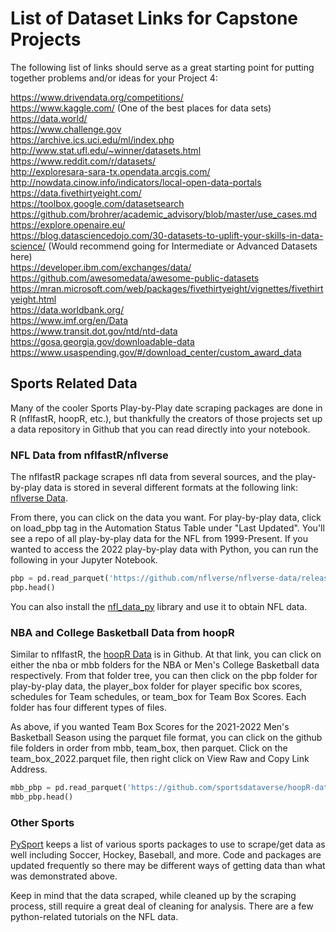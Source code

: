 # List of Dataset Links for Capstone Projects

The following list of links should serve as a great starting point for putting together problems and/or ideas for your Project 4:

https://www.drivendata.org/competitions/  
https://www.kaggle.com/  (One of the best places for data sets)  
https://data.world/  
https://www.challenge.gov  
https://archive.ics.uci.edu/ml/index.php  
http://www.stat.ufl.edu/~winner/datasets.html  
https://www.reddit.com/r/datasets/  
http://exploresara-sara-tx.opendata.arcgis.com/  
http://nowdata.cinow.info/indicators/local-open-data-portals  
https://data.fivethirtyeight.com/  
https://toolbox.google.com/datasetsearch  
https://github.com/brohrer/academic_advisory/blob/master/use_cases.md  
https://explore.openaire.eu/  
https://blog.datasciencedojo.com/30-datasets-to-uplift-your-skills-in-data-science/ (Would recommend going for Intermediate or Advanced Datasets here)  
https://developer.ibm.com/exchanges/data/  
https://github.com/awesomedata/awesome-public-datasets  
https://mran.microsoft.com/web/packages/fivethirtyeight/vignettes/fivethirtyeight.html  
https://data.worldbank.org/  
https://www.imf.org/en/Data  
https://www.transit.dot.gov/ntd/ntd-data  
https://gosa.georgia.gov/downloadable-data  
https://www.usaspending.gov/#/download_center/custom_award_data  

## Sports Related Data
Many of the cooler Sports Play-by-Play date scraping packages are done in R (nflfastR, hoopR, etc.), but thankfully the creators of those projects set up a data repository in Github that you can read directly into your notebook.

### NFL Data from nflfastR/nflverse
The nflfastR package scrapes nfl data from several sources, and the play-by-play data is stored in several different formats at the following link: [nflverse Data](https://github.com/nflverse/nflverse-data/).  

From there, you can click on the data you want. For play-by-play data, click on load_pbp tag in the Automation Status Table under "Last Updated".  You'll see a repo of all play-by-play data for the NFL from 1999-Present.  If you wanted to access the 2022 play-by-play data with Python, you can run the following in your Jupyter Notebook.

```python
pbp = pd.read_parquet('https://github.com/nflverse/nflverse-data/releases/download/pbp/play_by_play_2022.parquet', engine='auto')
pbp.head()
```
You can also install the [nfl_data_py](https://github.com/cooperdff/nfl_data_py) library and use it to obtain NFL data.

### NBA and College Basketball Data from hoopR

Similar to nflfastR, the [hoopR Data](https://github.com/sportsdataverse/hoopR-data) is in Github.  At that link, you can click on either the nba or mbb folders for the NBA or Men's College Basketball data respectively.
From that folder tree, you can then click on the pbp folder for play-by-play data, the player_box folder for player specific box scores, schedules for Team schedules, or team_box for Team Box Scores.  Each folder has four different types of files.

As above, if you wanted Team Box Scores for the 2021-2022 Men's Basketball Season using the parquet file format, you can click on the github file folders in order from mbb, team_box, then parquet.  Click on the team_box_2022.parquet file, then right click on View Raw and Copy Link Address.

```python
mbb_pbp = pd.read_parquet('https://github.com/sportsdataverse/hoopR-data/blob/main/mbb/team_box/parquet/team_box_2022.parquet?raw=true')
mbb_pbp.head()
```

### Other Sports

[PySport](https://opensource.pysport.org/) keeps a list of various sports packages to use to scrape/get data as well including Soccer, Hockey, Baseball, and more.  Code and packages are updated frequently so there may be different ways of getting data than what was demonstrated above.

Keep in mind that the data scraped, while cleaned up by the scraping process, still require a great deal of cleaning for analysis.  There are a few python-related tutorials on the NFL data.
